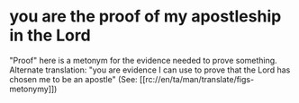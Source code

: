 # you are the proof of my apostleship in the Lord

"Proof" here is a metonym for the evidence needed to prove something. Alternate translation: "you are evidence I can use to prove that the Lord has chosen me to be an apostle" (See: [[rc://en/ta/man/translate/figs-metonymy]])

